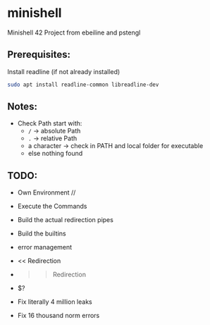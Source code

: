 # minishell
Minishell 42 Project from ebeiline and pstengl

## Prerequisites:
Install readline (if not already installed)
```bash
sudo apt install readline-common libreadline-dev
```

## Notes:
- Check Path start with:
    - `/` -> absolute Path
    - `.` -> relative Path
    - a character -> check in PATH and local folder for executable
    - else nothing found

## TODO:
- Own Environment // 
- Execute the Commands
- Build the actual redirection pipes
- Build the builtins
- error management
- << Redirection
- >> Redirection
- $?



- Fix literally 4 million leaks
- Fix 16 thousand norm errors
